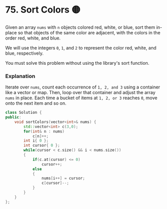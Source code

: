 # 75. Sort Colors 🟡

Given an array `nums` with `n` objects colored red, white, or blue, sort them in-place so that objects of the same color are adjacent, with the colors in the order red, white, and blue.

We will use the integers `0`, `1`, and `2` to represent the color red, white, and blue, respectively.

You must solve this problem without using the library's sort function.

### Explanation

Iterate over `nums`, count each occurrence of `1, 2, and 3` using a container like a vector or map. Then, loop over that container and adjust the array `nums` in place. Each time a bucket of items at `1, 2, or 3` reaches `0`, move onto the next item and so on.

```cpp
class Solution {
public:
    void sortColors(vector<int>& nums) {
        std::vector<int> c(3,0);
        for(int& n : nums)
            c[n]++;
        int i{ 0 };
        int cursor{ 0 };
        while(cursor < c.size() && i < nums.size())
        {
            if(c.at(cursor) <= 0)
                cursor++;
            else
            {
                nums[i++] = cursor;
                c[cursor]--;
            }
        }
    }
};
```
